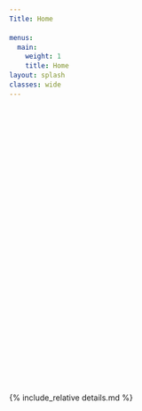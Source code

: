 ```yaml
---
Title: Home

menus:
  main:
    weight: 1
    title: Home
layout: splash
classes: wide
---
```



<style type="text/css">
#map {
	width:100%;
	height:500px;
}
.info {
    padding: 6px 8px;
    font: 14px/16px Arial, Helvetica, sans-serif;
    background: white;
    background: rgba(255,255,255,0.8);
    box-shadow: 0 0 15px rgba(0,0,0,0.2);
    border-radius: 5px;
}
.info2 {
    padding: 6px 8px;
    font: 14px/16px Arial, Helvetica, sans-serif;
    background: white;
    background: rgba(255,255,255,0.8);
    box-shadow: 0 0 15px rgba(0,0,0,0.2);
    border-radius: 5px;
}
.info h9 {
    margin: 0 0 5px;
    color: #000000;
}
</style>

<div id="map" class="leafmap"></div>

<script type="text/javascript" src="assets/GeoJSON/WesternInterconnection.js"></script>
<script type="text/javascript" src="assets/GeoJSON/TexasInterconnection.js"></script>
<script type="text/javascript" src="assets/GeoJSON/NordicGrid.js"></script>
<script type="text/javascript" src="assets/GeoJSON/Russian.js"></script>
<script type="text/javascript" src="assets/GeoJSON/Baltic.js"></script>
<script type="text/javascript" src="assets/GeoJSON/NationalGrid.js"></script>

<script>

var viirs = 'VIIRS_SNPP_CorrectedReflectance_TrueColor';

var basemap = {
  'OpenStreetMap': L.tileLayer('https://{s}.tile.openstreetmap.org/{z}/{x}/{y}.png', {
    'attribution': '&copy; <a href="https://osmlab.github.io/attribution-mark/copyright/?name={{ site.title }}">OpenStreetMap</a> contributors, <a href="https://creativecommons.org/licenses/by-sa/2.0/">CC-BY-SA</a>, Made with <a href="https://www.naturalearthdata.com/">Natural Earth</a>',
    'minZoom': 2,
    'maxZoom': 19
  })
};



var greenIcon = L.icon({
    iconUrl: 'assets/js/images/marker-icon-green.png',
    shadowUrl: 'assets/js/images/marker-shadow.png',
		iconSize:    [25, 41],
		iconAnchor:  [12, 41],
		popupAnchor: [1, -34],
		tooltipAnchor: [16, -28],
		shadowSize:  [41, 41]
});

var purpleIcon = L.icon({
    iconUrl: 'assets/js/images/marker-icon-purple.png',
    shadowUrl: 'assets/js/images/marker-shadow.png',
		iconSize:    [25, 41],
		iconAnchor:  [12, 41],
		popupAnchor: [1, -34],
		tooltipAnchor: [16, -28],
		shadowSize:  [41, 41]
});



var Cork     	      = L.marker([ 51.8, -8.4 ], {icon: greenIcon}).bindPopup('Cork'),
    Reykjavik     	= L.marker([ 64.1, -21.7], {icon: greenIcon}).bindPopup('Reykjavik'),
    Vestmanna     	= L.marker([ 62.1, -7.1 ], {icon: greenIcon}).bindPopup('Vestmanna'),
    GranCanaria     = L.marker([ 28.1, -15.4], {icon: greenIcon}).bindPopup('Gran Canaria'),
    PalmaMallorca 	= L.marker([ 39.5,  2.6 ], {icon: greenIcon}).bindPopup('Palma de Mallorca'),
    Karlsruhe     	= L.marker([ 49.0,  8.4 ], {icon: purpleIcon}).bindPopup('Karlsruhe'),
    Oldenburg     	= L.marker([ 53.1,  8.2 ], {icon: purpleIcon}).bindPopup('Oldenburg'),
    Lisbon        	= L.marker([ 38.7, -9.1 ], {icon: purpleIcon}).bindPopup('Lisbon'),
    Istanbul      	= L.marker([ 41.0,  28.9], {icon: purpleIcon}).bindPopup('Istanbul'),
    London        	= L.marker([ 51.5, -0.00], {icon: greenIcon}).bindPopup('London'),
    Tallinn       	= L.marker([ 59.4,  24.7], {icon: greenIcon}).bindPopup('Tallinn'),
    Stockholm     	= L.marker([ 59.3,  18.1], {icon: greenIcon}).bindPopup('Stockholm'),
    SaltLake        = L.marker([ 40.6,-111.8], {icon: greenIcon}).bindPopup('Salt Lake City'),
    College        	= L.marker([ 30.5, -96.3], {icon: greenIcon}).bindPopup('College Station'),
    CapeTown        = L.marker([-33.9,  18.5], {icon: greenIcon}).bindPopup('Cape Town'),
    StPetersburg    = L.marker([ 59.8,  30.3], {icon: greenIcon}).bindPopup('St Petersburg'),
    Bekescsaba     	= L.marker([ 46.6,  21.0], {icon: greenIcon}).bindPopup('Békéscsaba'),
    Gyor          	= L.marker([ 47.6,  17.6], {icon: greenIcon}).bindPopup('Győr');


var Europe = L.layerGroup([Cork, Reykjavik, Vestmanna, GranCanaria, PalmaMallorca, Karlsruhe, Oldenburg, Lisbon, Istanbul, London, Tallinn, Stockholm, Bekescsaba, Gyor, StPetersburg]);

var NorthAmerica = L.layerGroup([SaltLake, College]);

var Africa = L.layerGroup([CapeTown]);

var Synch = L.layerGroup([Karlsruhe, Oldenburg, Lisbon, Istanbul]);

var overlayMaps = {
    "<span style='color: black'>Europe</span>": Europe,
		"<span style='color: black'>North America</span>": NorthAmerica,
		"<span style='color: black'>Africa</span>": Africa
};


var map = L.map('map', {
  'center': [25, -5],
  'zoom': 2,
  'layers': [basemap.OpenStreetMap, Europe, NorthAmerica, Africa]
});


var SynchMeasurements = [
    [[49.0,  8.4],
		[53.1,  8.2]],
		[[49.0,  8.4],
		[38.7, -9.1]],
		[[49.0,  8.4],
		[41.0,  28.9]]
];

var SemiSynchMeasurements = [
    [[49.0,  8.4],
		[46.6,  21.0]],
		[[49.0,  8.4],
		[47.6,  17.6]]
];


var SynchMeasurementsLines = L.polyline(SynchMeasurements, {color: 'purple'}).addTo(map);
var SemiSynchMeasurementsLines = L.polyline(SemiSynchMeasurements, {color: 'purple', dashArray: '6'}).addTo(map);


SynchMeasurementsLines.bindPopup("Synchronous Measurements between Karlsruhe, Oldenburg, Lisbon, and Istanbul. Békéscsaba and Győr, Hungary, also have recording, but not GPS synchronised.")
SemiSynchMeasurementsLines.bindPopup("Measurements in Békéscsaba and Győr, Hungary, in the same time frame as between Karlsruhe, Oldenburg, Lisbon, and Istanbul.")


L.control.layers(basemap, overlayMaps).addTo(map);

// Power-grids

function style(feature) {
    return {
        fillColor: feature.colour,
        weight: 0,
        fillOpacity: 0.4
    };
}



var info = L.control();

info.onAdd = function (map) {
    this._div = L.DomUtil.create('div', 'info'); // create a div with a class "info"
    this.update();
    return this._div;
};

info.update = function (props) {
    this._div.innerHTML = '<h9>Synchronous Areas</h9><br />' +  (props ?
        '<b><h9>' + props.name + '</h9></b><br />'
        : '<h9>Hover over an area</h9>');
};

function highlightFeature(e) {
		var layer = e.target;
    info.update(layer.feature.properties);
}

function resetHighlight(e) {
    info.update();
}

function onEachFeature(feature, layer) {
    layer.on({
        mouseover: highlightFeature,
        mouseout: resetHighlight
    });
}

var legend = L.control({position: 'bottomleft'});

legend.onAdd = function (map) {

    var div = L.DomUtil.create('div', 'info legend'),
        grades = [0, 10, 20, 50, 100, 200, 500, 1000],
        labels = [];

    div.innerHTML = '<img id="x" src="assets/js/images/marker-icon-purple.png" width="20" height="20"/>' + '<h9>  Synchronous Measurements </h9>';

    return div;
};

legend.addTo(map);


L.geoJson(WesternInterconnectionGeo, {style: style, onEachFeature: onEachFeature}).addTo(map);
L.geoJson(TexasInterconnectionGeo, {style: style, onEachFeature: onEachFeature}).addTo(map);
L.geoJson(NordicGridGeo, {style: style, onEachFeature: onEachFeature}).addTo(map);
L.geoJson(RussianGeo, {style: style, onEachFeature: onEachFeature}).addTo(map);
L.geoJson(BalticGeo, {style: style, onEachFeature: onEachFeature}).addTo(map);
L.geoJson(NationalGridGeo, {style: style, onEachFeature: onEachFeature}).addTo(map);



info.addTo(map);






</script>


{% include_relative details.md %}
